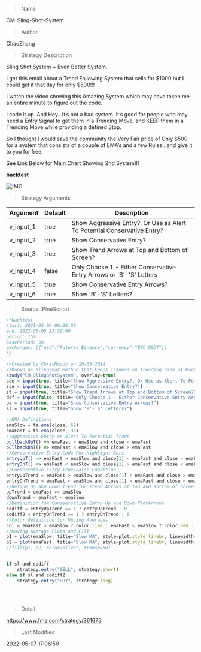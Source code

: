 
> Name

CM-Sling-Shot-System

> Author

ChaoZhang

> Strategy Description

Sling Shot System + Even Better System.

I get this email about a Trend Following System that sells for $1000 but I could get it that day for only $500!!!

I watch the video showing this Amazing System which may have taken me an entire minute to figure out the code.

I code it up. And Hey…It’s not a bad system. It’s good for people who may need a Entry Signal to get them in a Trending Move, and KEEP them in a Trending Move while providing a defined Stop.

So I thought I would save the community the Very Fair price of Only $500 for a system that consists of a couple of EMA’s and a few Rules…and give it to you for free.

See Link Below for Main Chart Showing 2nd System!!!

**backtest**

 ![IMG](https://www.fmz.com/upload/asset/1cff6c996298e8426b1.png) 

> Strategy Arguments



|Argument|Default|Description|
|----|----|----|
|v_input_1|true|Show Aggressive Entry?, Or Use as Alert To Potential Conservative Entry?|
|v_input_2|true|Show Conservative Entry?|
|v_input_3|true|Show Trend Arrows at Top and Bottom of Screen?|
|v_input_4|false|Only Choose 1 - Either Conservative Entry Arrows or 'B'-'S' Letters|
|v_input_5|true|Show Conservative Entry Arrows?|
|v_input_6|true|Show 'B'-'S' Letters?|


> Source (PineScript)

``` javascript
/*backtest
start: 2021-05-06 00:00:00
end: 2022-05-05 23:59:00
period: 15m
basePeriod: 5m
exchanges: [{"eid":"Futures_Binance","currency":"BTC_USDT"}]
*/

//Created by ChrisMoody on 10-05-2014
//Known as SlingShot Method that keeps Traders on Trending Side of Market.
study("CM_SlingShotSystem", overlay=true)
sae = input(true, title="Show Aggressive Entry?, Or Use as Alert To Potential Conservative Entry?")
sce = input(true, title="Show Conservative Entry?")
st = input(true, title="Show Trend Arrows at Top and Bottom of Screen?")
def = input(false, title="Only Choose 1 - Either Conservative Entry Arrows or 'B'-'S' Letters")
pa = input(true, title="Show Conservative Entry Arrows?")
sl = input(true, title="Show 'B'-'S' Letters?")

//EMA Definitions
emaSlow = ta.ema(close, 62)
emaFast = ta.ema(close, 38)
//Aggressive Entry or Alert To Potential Trade
pullbackUpT() => emaFast > emaSlow and close < emaFast
pullbackDnT() => emaFast < emaSlow and close > emaFast
//Conservative Entry Code For Highlight Bars
entryUpT() => emaFast > emaSlow and close[1] < emaFast and close > emaFast
entryDnT() => emaFast < emaSlow and close[1] > emaFast and close < emaFast
//Conservative Entry True/False Condition
entryUpTrend = emaFast > emaSlow and close[1] < emaFast and close > emaFast ? 1 : 0
entryDnTrend = emaFast < emaSlow and close[1] > emaFast and close < emaFast ? 1 : 0
//Define Up and Down Trend for Trend Arrows at Top and Bottom of Screen
upTrend = emaFast >= emaSlow
downTrend = emaFast < emaSlow
//Definition for Conseervative Entry Up and Down PlotArrows
codiff = entryUpTrend == 1 ? entryUpTrend : 0
codiff2 = entryDnTrend == 1 ? entryDnTrend : 0
//Color definition for Moving Averages
col = emaFast > emaSlow ? color.lime : emaFast < emaSlow ? color.red : color.yellow
//Moving Average Plots and Fill
p1 = plot(emaSlow, title="Slow MA", style=plot.style_linebr, linewidth=4, color=col)
p2 = plot(emaFast, title="Slow MA", style=plot.style_linebr, linewidth=2, color=col)
//fill(p1, p2, color=silver, transp=50)


if sl and codiff
    strategy.entry("SELL", strategy.short)
else if sl and codiff2
    strategy.entry("BUY", strategy.long)
    
    
    
```

> Detail

https://www.fmz.com/strategy/361675

> Last Modified

2022-05-07 17:06:50
